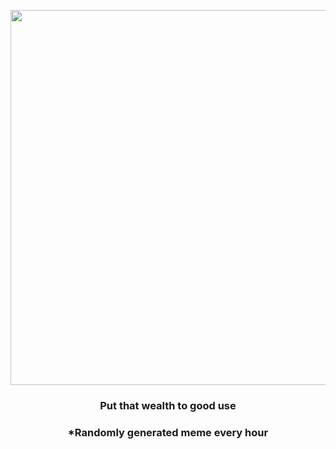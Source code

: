 <p align="center">
        <img src="https://i.redd.it/l38t2wq2xns81.jpg" width="600" height="600">
        </p>
        <h3 align="center">Put that wealth to good use</h3>
        <h3 align="center">*Randomly generated meme every hour</h3>
    